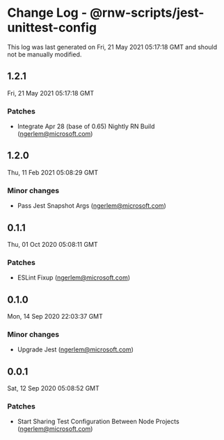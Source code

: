 # Change Log - @rnw-scripts/jest-unittest-config

This log was last generated on Fri, 21 May 2021 05:17:18 GMT and should not be manually modified.

<!-- Start content -->

## 1.2.1

Fri, 21 May 2021 05:17:18 GMT

### Patches

- Integrate Apr 28 (base of 0.65) Nightly RN Build (ngerlem@microsoft.com)

## 1.2.0

Thu, 11 Feb 2021 05:08:29 GMT

### Minor changes

- Pass Jest Snapshot Args (ngerlem@microsoft.com)

## 0.1.1

Thu, 01 Oct 2020 05:08:11 GMT

### Patches

- ESLint Fixup (ngerlem@microsoft.com)

## 0.1.0

Mon, 14 Sep 2020 22:03:37 GMT

### Minor changes

- Upgrade Jest (ngerlem@microsoft.com)

## 0.0.1

Sat, 12 Sep 2020 05:08:52 GMT

### Patches

- Start Sharing Test Configuration Between Node Projects (ngerlem@microsoft.com)

